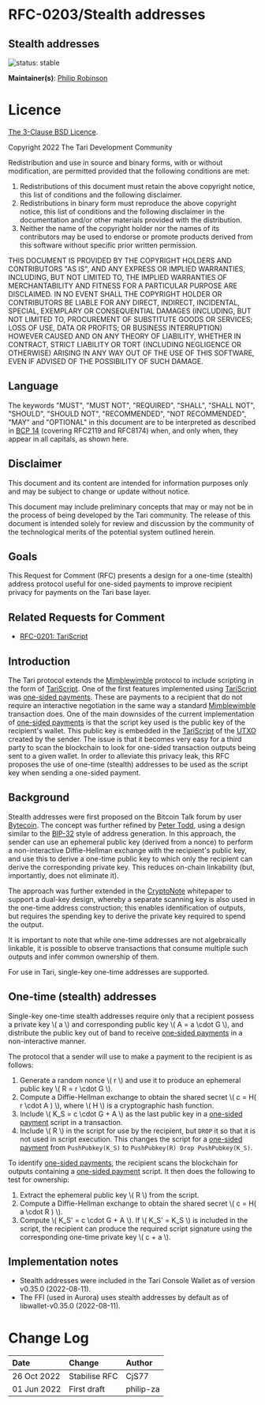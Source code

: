 # RFC-0203/Stealth addresses

## Stealth addresses

![status: stable](theme/images/status-stable.svg)

**Maintainer(s)**: [Philip Robinson](https://github.com/philipr-za)

# Licence

[The 3-Clause BSD Licence](https://opensource.org/licenses/BSD-3-Clause).

Copyright 2022 The Tari Development Community

Redistribution and use in source and binary forms, with or without modification, are permitted provided that the
following conditions are met:

1. Redistributions of this document must retain the above copyright notice, this list of conditions and the following
   disclaimer.
2. Redistributions in binary form must reproduce the above copyright notice, this list of conditions and the following
   disclaimer in the documentation and/or other materials provided with the distribution.
3. Neither the name of the copyright holder nor the names of its contributors may be used to endorse or promote products
   derived from this software without specific prior written permission.

THIS DOCUMENT IS PROVIDED BY THE COPYRIGHT HOLDERS AND CONTRIBUTORS "AS IS", AND ANY EXPRESS OR IMPLIED WARRANTIES,
INCLUDING, BUT NOT LIMITED TO, THE IMPLIED WARRANTIES OF MERCHANTABILITY AND FITNESS FOR A PARTICULAR PURPOSE ARE
DISCLAIMED. IN NO EVENT SHALL THE COPYRIGHT HOLDER OR CONTRIBUTORS BE LIABLE FOR ANY DIRECT, INDIRECT, INCIDENTAL,
SPECIAL, EXEMPLARY OR CONSEQUENTIAL DAMAGES (INCLUDING, BUT NOT LIMITED TO, PROCUREMENT OF SUBSTITUTE GOODS OR SERVICES;
LOSS OF USE, DATA OR PROFITS; OR BUSINESS INTERRUPTION) HOWEVER CAUSED AND ON ANY THEORY OF LIABILITY, WHETHER IN
CONTRACT, STRICT LIABILITY OR TORT (INCLUDING NEGLIGENCE OR OTHERWISE) ARISING IN ANY WAY OUT OF THE USE OF THIS
SOFTWARE, EVEN IF ADVISED OF THE POSSIBILITY OF SUCH DAMAGE.

## Language

The keywords "MUST", "MUST NOT", "REQUIRED", "SHALL", "SHALL NOT", "SHOULD", "SHOULD NOT", "RECOMMENDED", "NOT
RECOMMENDED", "MAY" and "OPTIONAL" in this document are to be interpreted as described in
[BCP 14](https://tools.ietf.org/html/bcp14) (covering RFC2119 and RFC8174) when, and only when, they appear in all
capitals, as shown here.

## Disclaimer

This document and its content are intended for information purposes only and may be subject to change or update without
notice.

This document may include preliminary concepts that may or may not be in the process of being developed by the Tari
community. The release of this document is intended solely for review and discussion by the community of the
technological merits of the potential system outlined herein.

## Goals

This Request for Comment (RFC) presents a design for a one-time (stealth) address protocol useful for one-sided payments
to improve recipient privacy for payments on the Tari base layer.

## Related Requests for Comment

- [RFC-0201: TariScript](RFC-0201_TariScript.md)

## Introduction

The Tari protocol extends the [Mimblewimble] protocol to include scripting in the form of [TariScript]. One of the 
first features implemented using [TariScript] was [one-sided payments]. These are payments to a recipient that do not 
require an interactive negotiation in the same way a standard [Mimblewimble] transaction does. One of the main downsides
of the current implementation of [one-sided payments] is that the script key used is the public key of the recipient's 
wallet. This public key is embedded in the [TariScript] of the [UTXO] created by the sender. The issue is that it becomes
very easy for a third party to scan the blockchain to look for one-sided transaction outputs being sent to a given wallet. 
In order to alleviate this privacy leak, this RFC proposes the use of one-time (stealth) addresses to be used as the script
key when sending a one-sided payment.

## Background

Stealth addresses were first proposed on the Bitcoin Talk forum by user [Bytecoin]. The concept was further refined by
[Peter Todd], using a design similar to the [BIP-32] style of address generation. In this approach, the sender can use an
ephemeral public key (derived from a nonce) to perform a non-interactive Diffie-Hellman exchange with the recipient's
public key, and use this to derive a one-time public key to which only the recipient can derive the corresponding private
key. This reduces on-chain linkability (but, importantly, does not eliminate it).

The approach was further extended in the [CryptoNote] whitepaper to support a dual-key design, whereby a separate scanning
key is also used in the one-time address construction; this enables identification of outputs, but requires the spending
key to derive the private key required to spend the output.

It is important to note that while one-time addresses are not algebraically linkable, it is possible to observe transactions
that consume multiple such outputs and infer common ownership of them.

For use in Tari, single-key one-time addresses are supported.

## One-time (stealth) addresses

Single-key one-time stealth addresses require only that a recipient possess a private key \\( a \\) and corresponding public
key \\( A = a \cdot G \\), and distribute the public key out of band to receive [one-sided payments] in a non-interactive
manner.

The protocol that a sender will use to make a payment to the recipient is as follows:
1. Generate a random nonce \\( r \\) and use it to produce an ephemeral public key \\( R = r \cdot G \\).
2. Compute a Diffie-Hellman exchange to obtain the shared secret \\( c = H( r \cdot A ) \\), where \\( H \\) is a cryptographic
hash function.
3. Include \\( K_S = c \cdot G + A \\) as the last public key in a [one-sided payment] script in a transaction.
4. Include \\( R \\) in the script for use by the recipient, but `DROP` it so that it is not used in script execution.
This changes the script for a [one-sided payment] from `PushPubkey(K_S)` to `PushPubkey(R) Drop PushPubkey(K_S)`.

To identify [one-sided payments], the recipient scans the blockchain for outputs containing a [one-sided payment] script. It
then does the following to test for ownership:
1. Extract the ephemeral public key \\( R \\) from the script.
2. Compute a Diffie-Hellman exchange to obtain the shared secret \\( c = H( a \cdot R ) \\).
3. Compute \\( K_S' = c \cdot G + A \\).
If \\( K_S' = K_S \\) is included in the script, the recipient can produce the required script signature using the corresponding
one-time private key \\( c + a \\).

## Implementation notes

* Stealth addresses were included in the Tari Console Wallet as of version v0.35.0 (2022-08-11).
* The FFI (used in Aurora) uses stealth addresses by default as of libwallet-v0.35.0 (2022-08-11).

[tariscript]: ./Glossary.md#tariscript
[mimblewimble]: ./Glossary.md#mimblewimble
[one-sided payments]: ./RFC-0201_TariScript.md#one-sided-payment
[one-sided payment]: ./RFC-0201_TariScript.md#one-sided-payment
[utxo]: ./Glossary.md#unspent-transaction-outputs
[bytecoin]: https://bitcointalk.org/index.php?topic=5965.0
[Cryptonote]: https://cryptonote.org/whitepaper.pdf
[Peter Todd]: https://www.mail-archive.com/bitcoin-development@lists.sourceforge.net/msg03613.html
[BIP-32]: https://en.bitcoin.it/wiki/BIP_0032

# Change Log

| Date        | Change                       | Author    |
|:------------|:-----------------------------|:----------|
| 26 Oct 2022 | Stabilise RFC                | CjS77     |
| 01 Jun 2022 | First draft                  | philip-za |
